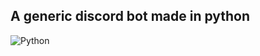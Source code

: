 ## A generic discord bot made in python
![Python](https://img.shields.io/badge/-Python-0e829c?style=flat-square&logo=Python)
